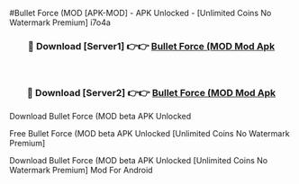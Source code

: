 #Bullet Force (MOD [APK-MOD] - APK Unlocked - [Unlimited Coins No Watermark Premium] i7o4a



<div align="center">

<h3>🔴 Download [Server1] 👉👉 <a href="https://momento.my/?title=Bullet_Force_(MOD">Bullet Force (MOD Mod Apk</a></h3><br>

<h3>🔴 Download [Server2] 👉👉 <a href="https://momento.my/?title=Bullet_Force_(MOD">Bullet Force (MOD Mod Apk</a></h3>
</div>



Download Bullet Force (MOD beta APK Unlocked

Free Bullet Force (MOD beta APK Unlocked [Unlimited Coins No Watermark Premium]

Download Bullet Force (MOD beta APK Unlocked [Unlimited Coins No Watermark Premium] Mod For Android
